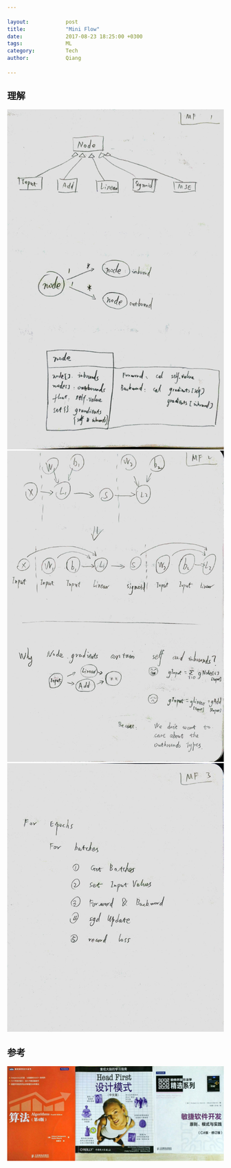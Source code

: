 ```yaml
---

layout:            post  
title:             "Mini Flow"  
date:              2017-08-23 18:25:00 +0300  
tags:              ML
category:          Tech  
author:            Qiang  

---
```


## 理解
![](img/mf1.jpg)
![](img/mf2.jpg)
![](img/mf3.jpg)

## 参考
![](img/books.jpg)
